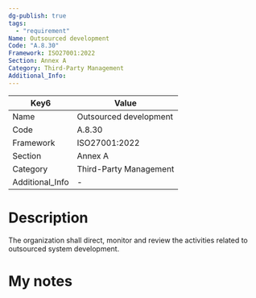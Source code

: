 ```yaml
---
dg-publish: true
tags:
  - "requirement"
Name: Outsourced development
Code: "A.8.30"
Framework: ISO27001:2022
Section: Annex A
Category: Third-Party Management
Additional_Info: 
---
```


<div><table class="dataview table-view-table"><thead class="table-view-thead"><tr class="table-view-tr-header"><th class="table-view-th"><span>Key</span><span class="dataview small-text">6</span></th><th class="table-view-th"><span>Value</span></th></tr></thead><tbody class="table-view-tbody"><tr><td><span>Name</span></td><td><span>Outsourced development</span></td></tr><tr><td><span>Code</span></td><td><span>A.8.30</span></td></tr><tr><td><span>Framework</span></td><td><span>ISO27001:2022</span></td></tr><tr><td><span>Section</span></td><td><span>Annex A</span></td></tr><tr><td><span>Category</span></td><td><span>Third-Party Management</span></td></tr><tr><td><span>Additional_Info</span></td><td><span>-</span></td></tr></tbody></table></div>

# Description

The organization shall direct, monitor and review the activities related to outsourced system development.

# My notes
